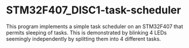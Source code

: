 # STM32F407_DISC1-task-scheduler
This program implements a simple task scheduler on an STM32F407 that permits sleeping of tasks. This is demonstrated by blinking 4 LEDs seemingly independently by splitting them into 4 different tasks.
